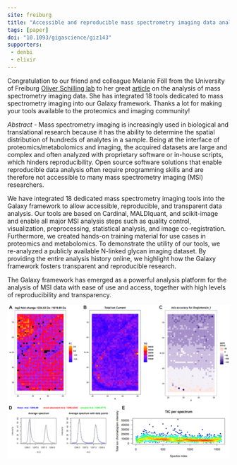 ```yaml
---
site: freiburg
title: "Accessible and reproducible mass spectrometry imaging data analysis in Galaxy"
tags: [paper]
doi: "10.1093/gigascience/giz143"
supporters:
 - denbi
 - elixir
---
```


Congratulation to our friend and colleague Melanie Föll from the University of Freiburg
[Oliver Schilling lab](https://www.mol-med.uni-freiburg.de/mom/schilling) to her great
[article](https://academic.oup.com/gigascience/article/8/12/giz143/5670614) on the analysis of mass spectrometry imaging data.
She has integrated 18 tools dedicated to mass spectrometry imaging into our Galaxy framework.
Thanks a lot for making your tools available to the proteomics and imaging community!

_Abstract_ - Mass spectrometry imaging is increasingly used in biological and translational research because it has the
ability to determine the spatial distribution of hundreds of analytes in a sample. Being at the interface of
proteomics/metabolomics and imaging, the acquired datasets are large and complex and often analyzed with
proprietary software or in-house scripts, which hinders reproducibility. Open source software solutions
that enable reproducible data analysis often require programming skills and are therefore not accessible to many mass spectrometry imaging (MSI) researchers.

We have integrated 18 dedicated mass spectrometry imaging tools into the Galaxy framework to allow accessible,
reproducible, and transparent data analysis. Our tools are based on Cardinal, MALDIquant, and scikit-image and
enable all major MSI analysis steps such as quality control, visualization, preprocessing, statistical analysis,
and image co-registration. Furthermore, we created hands-on training material for use cases in proteomics and metabolomics.
To demonstrate the utility of our tools, we re-analyzed a publicly available N-linked glycan imaging dataset.
By providing the entire analysis history online, we highlight how the Galaxy framework fosters transparent and reproducible research.

The Galaxy framework has emerged as a powerful analysis platform for the analysis of MSI data with ease of use and access,
together with high levels of reproducibility and transparency.


![mass spectrometry imaging data analysis](/assets/media/MSimaging.jpeg)
